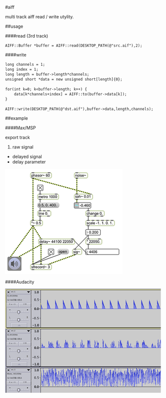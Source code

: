 #aiff

multi track aiff read / write utylity.

##usage

####read (3rd track)

	AIFF::Buffer *buffer = AIFF::read(DESKTOP_PATH(@"src.aif"),2);
	
####write

	long channels = 1;
	long index = 1;
	long length = buffer->length*channels;
	unsigned short *data = new unsigned short[length]{0};
		
	for(int k=0; k<buffer->length; k++) {
		data[k*channels+index] = AIFF::to(buffer->data[k]);
	}

	AIFF::write(DESKTOP_PATH(@"dst.aif"),buffer->data,length,channels);

##example

####Max/MSP

export track

1. raw signal
* delayed signal
* delay parameter

![msp](msp.png)

####Audacity

![audacity](audacity.png)
